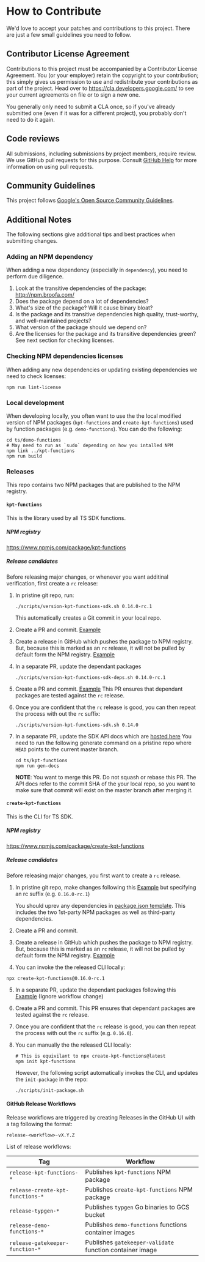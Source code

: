 # How to Contribute

We'd love to accept your patches and contributions to this project. There are
just a few small guidelines you need to follow.

## Contributor License Agreement

Contributions to this project must be accompanied by a Contributor License
Agreement. You (or your employer) retain the copyright to your contribution;
this simply gives us permission to use and redistribute your contributions as
part of the project. Head over to <https://cla.developers.google.com/> to see
your current agreements on file or to sign a new one.

You generally only need to submit a CLA once, so if you've already submitted one
(even if it was for a different project), you probably don't need to do it
again.

## Code reviews

All submissions, including submissions by project members, require review. We
use GitHub pull requests for this purpose. Consult
[GitHub Help](https://help.github.com/articles/about-pull-requests/) for more
information on using pull requests.

## Community Guidelines

This project follows
[Google's Open Source Community Guidelines](https://opensource.google.com/conduct/).

## Additional Notes

The following sections give additional tips and best practices when submitting
changes.

### Adding an NPM dependency

When adding a new dependency (especially in `dependency`), you need to perform
due diligence.

1. Look at the transitive dependencies of the package: <http://npm.broofa.com/>
1. Does the package depend on a lot of dependencies?
1. What's size of the package? Will it cause binary bloat?
1. Is the package and its transitive dependencies high quality, trust-worthy,
   and well-maintained projects?
1. What version of the package should we depend on?
1. Are the licenses for the package and its transitive dependencies green? See
   next section for checking licenses.

### Checking NPM dependencies licenses

When adding any new dependencies or updating existing dependencies we need to
check licenses:

```console
npm run lint-license
```

### Local development

When developing locally, you often want to use the the local modified version of
NPM packages (`kpt-functions` and `create-kpt-functions`) used by function
packages (e.g. `demo-functions`). You can do the following:

```console
cd ts/demo-functions
# May need to run as `sudo` depending on how you intalled NPM
npm link ../kpt-functions
npm run build
```

### Releases

This repo contains two NPM packages that are published to the NPM registry.

#### `kpt-functions`

This is the library used by all TS SDK functions.

##### NPM registry

https://www.npmjs.com/package/kpt-functions

##### Release candidates

Before releasing major changes, or whenever you want additinal verification, first create a `rc` release:

1.  In pristine git repo, run:

    ```console
    ./scripts/version-kpt-functions-sdk.sh 0.14.0-rc.1
    ```

    This automatically creates a Git commit in your local repo.

2.  Create a PR and commit.
    [Example](https://github.com/GoogleContainerTools/kpt-functions-sdk/commit/d944c818f564a183c3cb092b282f5e83f770b18a)
3.  Create a release in GitHub which pushes the package to NPM registry. But,
    because this is marked as an `rc` release, it will not be pulled by default
    form the NPM registry.
    [Example](https://github.com/GoogleContainerTools/kpt-functions-sdk/releases/tag/release-kpt-functions-v0.14.0)

4.  In a separate PR, update the dependant packages

    ```console
    ./scripts/version-kpt-functions-sdk-deps.sh 0.14.0-rc.1
    ```

5.  Create a PR and commit.
    [Example](https://github.com/GoogleContainerTools/kpt-functions-sdk/commit/e1126e5a23fac3d3a79706ceaca924a9b4d31a18)
    This PR ensures that dependant packages are tested against the `rc` release.

6.  Once you are confident that the `rc` release is good, you can then repeat
    the process with out the `rc` suffix:
    ```console
    ./scripts/version-kpt-functions-sdk.sh 0.14.0
    ```
7.  In a separate PR, update the SDK API docs which are
    [hosted here](https://googlecontainertools.github.io/kpt-functions-sdk/api/)
    You need to run the following generate command on a pristine repo where
    `HEAD` points to the current master branch.

    ```console
    cd ts/kpt-functions
    npm run gen-docs
    ```

    **NOTE**: You want to merge this PR. Do not squash or rebase this PR. The
    API docs refer to the commit SHA of the your local repo, so you want to make
    sure that commit will exist on the master branch after merging it.

#### `create-kpt-functions`

This is the CLI for TS SDK.

##### NPM registry

https://www.npmjs.com/package/create-kpt-functions

##### Release candidates

Before releasing major changes, you first want to create a `rc` release.

1.  In pristine git repo, make changes following this
    [Example](https://github.com/GoogleContainerTools/kpt-functions-sdk/pull/102/files)
    but specifying an rc suffix (e.g. `0.16.0-rc.1`)
    
    You should uprev any dependencies in [package.json template](https://github.com/GoogleContainerTools/kpt-functions-sdk/blob/master/ts/create-kpt-functions/templates/package.json.mustache). This includes the two 1st-party NPM packages as well as third-party dependencies.
2.  Create a PR and commit.
3.  Create a release in GitHub which pushes the package to NPM registry. But,
    because this is marked as an `rc` release, it will not be pulled by default
    form the NPM registry.
    [Example](https://github.com/GoogleContainerTools/kpt-functions-sdk/releases/tag/release-create-kpt-functions-v0.16.0)
4.  You can invoke the the released CLI locally:
   ```console
   npx create-kpt-functions@0.16.0-rc.1
   ```
5.  In a separate PR, update the dependant packages following this
    [Example](https://github.com/GoogleContainerTools/kpt-functions-sdk/pull/103/files)
    (Ignore workflow change)

6.  Create a PR and commit. This PR ensures that dependant packages are tested
    against the `rc` release.

7.  Once you are confident that the `rc` release is good, you can then repeat
    the process with out the `rc` suffix (e.g. `0.16.0`).
8.  You can manually the the released CLI locally:
      ```console
      # This is equivilant to npx create-kpt-functions@latest
      npm init kpt-functions
      ```
      
    However, the following script automatically invokes the CLI,
    and updates the `init-package` in the repo:

       ```console
       ./scripts/init-package.sh
       ```

#### GitHub Release Workflows

Release workflows are triggered by creating Releases in the GitHub UI with a tag
following the format:

`release-<workflow>-vX.Y.Z`

List of release workflows:

| Tag                              | Workflow                                                 |
| -------------------------------- | -------------------------------------------------------- |
| `release-kpt-functions-*`        | Publishes `kpt-functions` NPM package                    |
| `release-create-kpt-functions-*` | Publishes `create-kpt-functions` NPM package             |
| `release-typgen-*`               | Publishes `typgen` Go binaries to GCS bucket             |
| `release-demo-functions-*`       | Publishes `demo-functions` functions container images    |
| `release-gatekeeper-function-*`  | Publishes `gatekeeper-validate` function container image |
